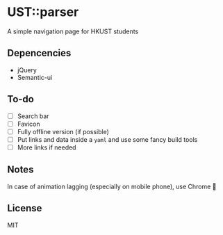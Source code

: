 # UST::parser

A simple navigation page for HKUST students

## Depencencies

- jQuery
- Semantic-ui

## To-do

- [ ] Search bar
- [ ] Favicon
- [ ] Fully offline version (if possible)
- [ ] Put links and data inside a `yaml` and use some fancy build tools
- [ ] More links if needed

## Notes

In case of animation lagging (especially on mobile phone), use Chrome :see_no_evil:

## License

MIT
